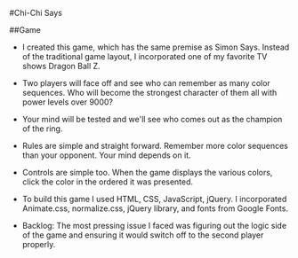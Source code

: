 #Chi-Chi Says

##Game

* I created this game, which has the same premise as Simon Says. Instead of the traditional game layout, I incorporated one of my favorite TV shows Dragon Ball Z. 

* Two players will face off and see who can remember as many color sequences. Who will become the strongest character of them all with power levels over 9000?

* Your mind will be tested and we'll see who comes out as the champion of the ring. 

* Rules are simple and straight forward. Remember more color sequences than your opponent. Your mind depends on it.

* Controls are simple too. When the game displays the various colors, click the color in the ordered it was presented. 

* To build this game I used HTML, CSS, JavaScript, jQuery. I incorporated Animate.css, normalize.css, jQuery library, and fonts from Google Fonts.

* Backlog: The most pressing issue I faced was figuring out the logic side of the game and ensuring it would switch off to the second player properly. 